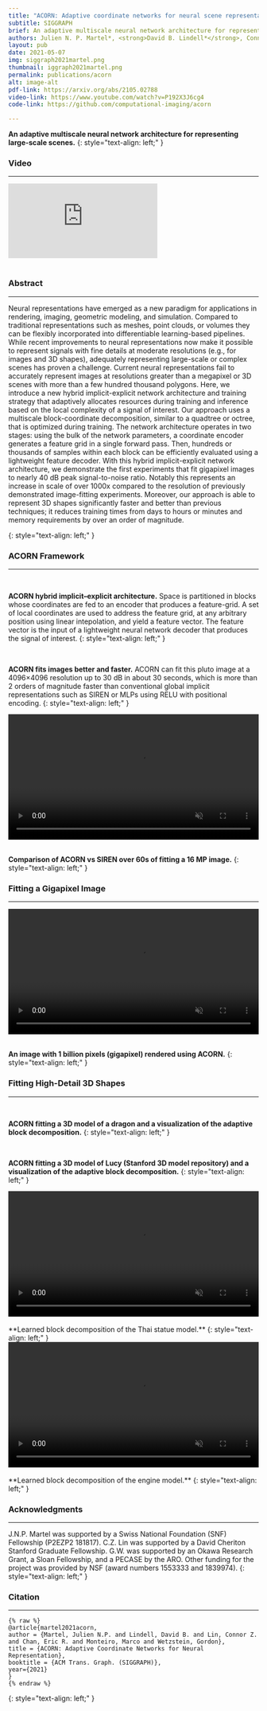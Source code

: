 ```yaml
---
title: "ACORN: Adaptive coordinate networks for neural scene representation"
subtitle: SIGGRAPH 
brief: An adaptive multiscale neural network architecture for representing large-scale scenes.
authors: Julien N. P. Martel*, <strong>David B. Lindell*</strong>, Connor Z. Lin, Eric R. Chan, Marco Monteiro, Gordon Wetzstein
layout: pub 
date: 2021-05-07
img: siggraph2021martel.png
thumbnail: iggraph2021martel.png
permalink: publications/acorn
alt: image-alt
pdf-link: https://arxiv.org/abs/2105.02788 
video-link: https://www.youtube.com/watch?v=P192X3J6cg4
code-link: https://github.com/computational-imaging/acorn

---
```


**An adaptive multiscale neural network architecture for representing large-scale scenes.**
{: style="text-align: left;" }

### Video
- - -
<div class="embed-responsive embed-responsive-16by9">
<iframe class="embed-repsonsive-item" src="https://www.youtube.com/embed/P192X3J6cg4" frameborder="0" allow="accelerometer; autoplay; encrypted-media; gyroscope; picture-in-picture" allowfullscreen></iframe>
</div>
<br>

### Abstract
- - -
Neural representations have emerged as a new paradigm for applications in rendering, imaging, geometric modeling, and simulation. Compared to traditional representations such as meshes, point clouds, or volumes they can be flexibly incorporated into differentiable learning-based pipelines. While recent improvements to neural representations now make it possible to represent signals with fine details at moderate resolutions (e.g., for images and 3D shapes), adequately representing large-scale or complex scenes has proven a challenge. Current neural representations fail to accurately represent images at resolutions greater than a megapixel or 3D scenes with more than a few hundred thousand polygons. Here, we introduce a new hybrid implicit-explicit network architecture and training strategy that adaptively allocates resources during training and inference based on the local complexity of a signal of interest. Our approach uses a multiscale block-coordinate decomposition, similar to a quadtree or octree, that is optimized during training. The network architecture operates in two stages: using the bulk of the network parameters, a coordinate encoder generates a feature grid in a single forward pass. Then, hundreds or thousands of samples within each block can be efficiently evaluated using a lightweight feature decoder. With this hybrid implicit-explicit network architecture, we demonstrate the first experiments that fit gigapixel images to nearly 40 dB peak signal-to-noise ratio. Notably this represents an increase in scale of over 1000x compared to the resolution of previously demonstrated image-fitting experiments. Moreover, our approach is able to represent 3D shapes significantly faster and better than previous techniques; it reduces training times from days to hours or minutes and memory requirements by over an order of magnitude.

{: style="text-align: left;" }

### ACORN Framework 
- - -
<div class="row">
<div class="col-sm-12 mx-auto">
<img src="/assets/img/publication/siggraph2021martel/acorn_method.png" class="img-fluid" alt="">
</div>
</div>
<br>

**ACORN hybrid implicit–explicit architecture.** Space is partitioned in blocks whose coordinates are fed to an encoder that produces a feature-grid. A set of local coordinates are used to address the feature grid, at any arbitrary position using linear intepolation, and yield a feature vector. The feature vector is the input of a lightweight neural network decoder that produces the signal of interest.
{: style="text-align: left;" }

<div class="row">
<div class="col-sm-8 mx-auto">
<img  src="/assets/img/publication/siggraph2021martel/acorn_pluto.png" style="" class="img-fluid" alt="">
</div>
</div>
<br>

**ACORN fits images better and faster.** ACORN can fit this pluto image at a 4096×4096 resolution up to 30 dB in about 30 seconds, which is more than 2 orders of magnitude faster than conventional global implicit representations such as SIREN or MLPs using RELU with positional encoding.
{: style="text-align: left;" }

<div class="row">
<div class="col-sm-12 mx-auto">
<video preload="auto" autoplay muted loop="loop" style="display: block; width: 100%; height: auto;" src="/assets/img/publication/siggraph2021martel/pluto_compare.webm" type="video/webm" class="">
</video>
</div>
</div>
<br>

**Comparison of ACORN vs SIREN over 60s of fitting a 16 MP image.**
{: style="text-align: left;" }

### Fitting a Gigapixel Image 
- - -

<div class="row">
<div class="col-sm-12 mx-auto">
<video preload="auto" autoplay muted loop="loop" style="display: block; width: 100%; height: auto;" src="/assets/img/publication/siggraph2021martel/gigapix_fitting.webm" type="video/webm" class="">
</video>
</div>
</div>
<br>

**An image with 1 billion pixels (gigapixel) rendered using ACORN.**
{: style="text-align: left;" }

### Fitting High-Detail 3D Shapes
- - -

<div class="row">
<div class="col-sm-8 mx-auto">
<img  src="/assets/img/publication/siggraph2021martel/dragon.png" style="" class="img-fluid" alt="">
</div>
</div>
<br>

**ACORN fitting a 3D model of a dragon and a visualization of the adaptive block decomposition.**
{: style="text-align: left;" }

<div class="row">
<div class="col-sm-8 mx-auto">
<img  src="/assets/img/publication/siggraph2021martel/lucy.png" style="" class="img-fluid" alt="">
</div>
</div>
<br>

**ACORN fitting a 3D model of Lucy (Stanford 3D model repository) and a visualization of the adaptive block decomposition.**
{: style="text-align: left;" }

<div class="row">
<div class="col-sm-8 mx-auto">
<video preload="auto" autoplay muted loop="loop" style="display: block; width: 100%; height: auto;" src="/assets/img/publication/siggraph2021martel/statue_decomp.webm" type="video/webm" class="">
</video>
</div>
</div>
<br>
**Learned block decomposition of the Thai statue model.**
{: style="text-align: left;" }

<div class="row">
<div class="col-sm-8 mx-auto">
<video preload="auto" autoplay muted loop="loop" style="display: block; width: 100%; height: auto;" src="/assets/img/publication/siggraph2021martel/engine_decomp.webm" type="video/webm" class="">
</video>
</div>
</div>
<br>
**Learned block decomposition of the engine model.**
{: style="text-align: left;" }




### Acknowledgments
- - -
J.N.P. Martel was supported by a Swiss National Foundation (SNF) Fellowship (P2EZP2 181817). C.Z. Lin was supported by a David Cheriton Stanford Graduate Fellowship. G.W. was supported by an Okawa Research Grant, a Sloan Fellowship, and a PECASE by the ARO. Other funding for the project was provided by NSF (award numbers 1553333 and 1839974).
{: style="text-align: left;" }

### Citation
- - -
```
{% raw %}
@article{martel2021acorn,
author = {Martel, Julien N.P. and Lindell, David B. and Lin, Connor Z. and Chan, Eric R. and Monteiro, Marco and Wetzstein, Gordon},
title = {ACORN: Adaptive Coordinate Networks for Neural Representation},
booktitle = {ACM Trans. Graph. (SIGGRAPH)},
year={2021}
}
{% endraw %}
```
{: style="text-align: left;" }
